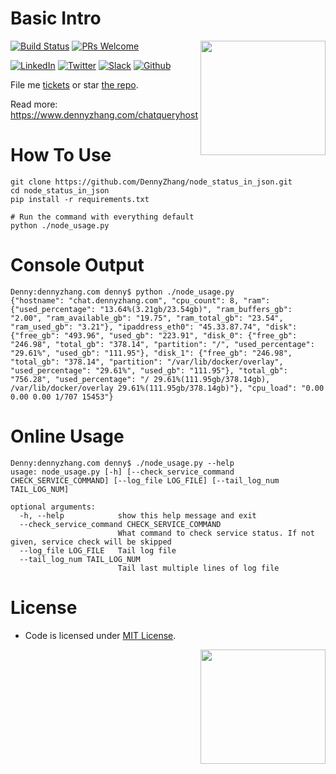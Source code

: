 # Basic Intro
<a href="https://github.com/DennyZhang?tab=followers"><img align="right" width="200" height="183" src="https://www.dennyzhang.com/wp-content/uploads/denny/watermark/github.png" /></a>

[![Build Status](https://travis-ci.org/DennyZhang/node_status_in_json.svg?branch=master)](https://travis-ci.org/DennyZhang/remote-commands-servers) [![PRs Welcome](https://img.shields.io/badge/PRs-welcome-brightgreen.svg)](http://makeapullrequest.com)

[![LinkedIn](https://www.dennyzhang.com/wp-content/uploads/sns/linkedin.png)](https://www.linkedin.com/in/dennyzhang001) [![Twitter](https://www.dennyzhang.com/wp-content/uploads/sns/twitter.png)](https://twitter.com/dennyzhang001) [![Slack](https://www.dennyzhang.com/wp-content/uploads/sns/slack.png)](https://goo.gl/ozDDyL) [![Github](https://www.dennyzhang.com/wp-content/uploads/sns/github.png)](https://github.com/DennyZhang)

File me [tickets](https://github.com/DennyZhang/node_status_in_json/issues) or star [the repo](https://github.com/DennyZhang/node_status_in_json).

Read more: https://www.dennyzhang.com/chatqueryhost

# How To Use
```
git clone https://github.com/DennyZhang/node_status_in_json.git
cd node_status_in_json
pip install -r requirements.txt

# Run the command with everything default
python ./node_usage.py
```

# Console Output
```
Denny:dennyzhang.com denny$ python ./node_usage.py
{"hostname": "chat.dennyzhang.com", "cpu_count": 8, "ram": {"used_percentage": "13.64%(3.21gb/23.54gb)", "ram_buffers_gb": "2.00", "ram_available_gb": "19.75", "ram_total_gb": "23.54", "ram_used_gb": "3.21"}, "ipaddress_eth0": "45.33.87.74", "disk": {"free_gb": "493.96", "used_gb": "223.91", "disk_0": {"free_gb": "246.98", "total_gb": "378.14", "partition": "/", "used_percentage": "29.61%", "used_gb": "111.95"}, "disk_1": {"free_gb": "246.98", "total_gb": "378.14", "partition": "/var/lib/docker/overlay", "used_percentage": "29.61%", "used_gb": "111.95"}, "total_gb": "756.28", "used_percentage": "/ 29.61%(111.95gb/378.14gb), /var/lib/docker/overlay 29.61%(111.95gb/378.14gb)"}, "cpu_load": "0.00 0.00 0.00 1/707 15453"}
```

# Online Usage
```
Denny:dennyzhang.com denny$ ./node_usage.py --help
usage: node_usage.py [-h] [--check_service_command CHECK_SERVICE_COMMAND] [--log_file LOG_FILE] [--tail_log_num TAIL_LOG_NUM]

optional arguments:
  -h, --help            show this help message and exit
  --check_service_command CHECK_SERVICE_COMMAND
                        What command to check service status. If not given, service check will be skipped
  --log_file LOG_FILE   Tail log file
  --tail_log_num TAIL_LOG_NUM
                        Tail last multiple lines of log file
```

# License
- Code is licensed under [MIT License](https://www.dennyzhang.com/wp-content/mit_license.txt).

<img align="right" width="200" height="183" src="https://www.dennyzhang.com/wp-content/uploads/gif/magic.gif">
